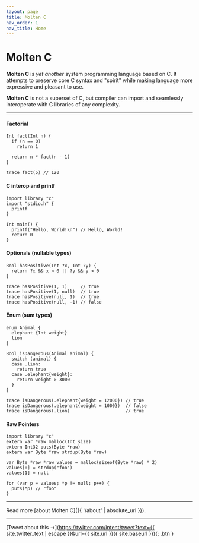 ```yaml
---
layout: page
title: Molten C
nav_order: 1
nav_title: Home
---
```

# __Molten C__

__Molten C__ is _yet another_ system programming language based on C.
It attempts to preserve core C syntax and "spirit"
while making language more expressive and pleasant to use.

__Molten C__ is not a superset of C,
but compiler can import and seamlessly interoperate with C libraries of
any complexity.

---

#### Factorial

```
Int fact(Int n) {
  if (n == 0)
    return 1

  return n * fact(n - 1)
}

trace fact(5) // 120
```

#### C interop and printf

```
import library "c"
import "stdio.h" {
  printf
}

Int main() {
  printf("Hello, World!\n") // Hello, World!
  return 0
}
```

#### Optionals (nullable types)

```
Bool hasPositive(Int ?x, Int ?y) {
  return ?x && x > 0 || ?y && y > 0
}

trace hasPositive(1, 1)     // true
trace hasPositive(1, null)  // true
trace hasPositive(null, 1)  // true
trace hasPositive(null, -1) // false
```

#### Enum (sum types)

```
enum Animal {
  elephant {Int weight}
  lion
}

Bool isDangerous(Animal animal) {
  switch (animal) {
  case .lion:
    return true
  case .elephant{weight}:
    return weight > 3000
  }
}

trace isDangerous(.elephant{weight = 12000}) // true
trace isDangerous(.elephant{weight = 1000})  // false
trace isDangerous(.lion)                     // true
```

#### Raw Pointers

```
import library "c"
extern var *raw malloc(Int size)
extern Int32 puts(Byte *raw)
extern var Byte *raw strdup(Byte *raw)

var Byte *raw *raw values = malloc(sizeof(Byte *raw) * 2)
values[0] = strdup("foo")
values[1] = null

for (var p = values; *p != null; p++) {
  puts(*p) // "foo"
}
```

---

Read more [about Molten C]({{ '/about' | absolute_url }}).

---

[Tweet about this &#x2192;](https://twitter.com/intent/tweet?text={{ site.twitter_text | escape }}&url={{ site.url }}{{ site.baseurl }}){: .btn }
